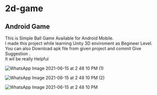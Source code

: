 # 2d-game
## Android Game
This is Simple Ball Game Available for Android Mobile.
<br>
I made this project while learning Unity 3D enviroment as Begineer Level.
<br>
You can also Download apk file from given project and commit Give Suggestion .
<br>
It wil be really Helpful

![WhatsApp Image 2021-06-15 at 2 48 10 PM (1)](https://user-images.githubusercontent.com/64637786/122174084-0cd05080-cea0-11eb-8a47-2958a405b943.jpeg)

![WhatsApp Image 2021-06-15 at 2 48 10 PM (2)](https://user-images.githubusercontent.com/64637786/122174090-0fcb4100-cea0-11eb-9761-ac373efbf51c.jpeg)

![WhatsApp Image 2021-06-15 at 2 48 10 PM](https://user-images.githubusercontent.com/64637786/122174095-10fc6e00-cea0-11eb-8ae6-0c33ef4055c2.jpeg)
